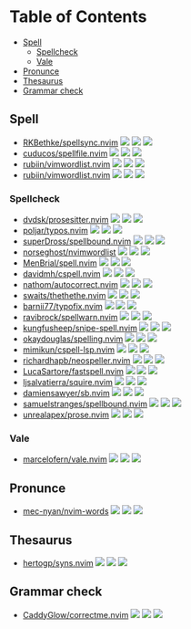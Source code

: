 # Table of Contents

<!-- toc -->

- [Spell](#spell)
  - [Spellcheck](#spellcheck)
  - [Vale](#vale)
- [Pronunce](#pronunce)
- [Thesaurus](#thesaurus)
- [Grammar check](#grammar-check)

<!-- tocstop -->

## Spell

- [RKBethke/spellsync.nvim](https://github.com/RKBethke/spellsync.nvim) ![](https://img.shields.io/github/stars/RKBethke/spellsync.nvim) ![](https://img.shields.io/github/last-commit/RKBethke/spellsync.nvim) ![](https://img.shields.io/github/commit-activity/y/RKBethke/spellsync.nvim)
- [cuducos/spellfile.nvim](https://github.com/cuducos/spellfile.nvim) ![](https://img.shields.io/github/stars/cuducos/spellfile.nvim) ![](https://img.shields.io/github/last-commit/cuducos/spellfile.nvim) ![](https://img.shields.io/github/commit-activity/y/cuducos/spellfile.nvim)
- [rubiin/vimwordlist.nvim](https://github.com/rubiin/vimwordlist.nvim) ![](https://img.shields.io/github/stars/rubiin/vimwordlist.nvim) ![](https://img.shields.io/github/last-commit/rubiin/vimwordlist.nvim) ![](https://img.shields.io/github/commit-activity/y/rubiin/vimwordlist.nvim)
- [rubiin/vimwordlist.nvim](https://github.com/rubiin/vimwordlist.nvim) ![](https://img.shields.io/github/stars/rubiin/vimwordlist.nvim) ![](https://img.shields.io/github/last-commit/rubiin/vimwordlist.nvim) ![](https://img.shields.io/github/commit-activity/y/rubiin/vimwordlist.nvim)

### Spellcheck

- [dvdsk/prosesitter.nvim](https://github.com/dvdsk/prosesitter.nvim) ![](https://img.shields.io/github/stars/dvdsk/prosesitter.nvim) ![](https://img.shields.io/github/last-commit/dvdsk/prosesitter.nvim) ![](https://img.shields.io/github/commit-activity/y/dvdsk/prosesitter.nvim)
- [poljar/typos.nvim](https://github.com/poljar/typos.nvim) ![](https://img.shields.io/github/stars/poljar/typos.nvim) ![](https://img.shields.io/github/last-commit/poljar/typos.nvim) ![](https://img.shields.io/github/commit-activity/y/poljar/typos.nvim)
- [superDross/spellbound.nvim](https://github.com/superDross/spellbound.nvim) ![](https://img.shields.io/github/stars/superDross/spellbound.nvim) ![](https://img.shields.io/github/last-commit/superDross/spellbound.nvim) ![](https://img.shields.io/github/commit-activity/y/superDross/spellbound.nvim)
- [norseghost/nvimwordlist](https://github.com/norseghost/nvimwordlist) ![](https://img.shields.io/github/stars/norseghost/nvimwordlist) ![](https://img.shields.io/github/last-commit/norseghost/nvimwordlist) ![](https://img.shields.io/github/commit-activity/y/norseghost/nvimwordlist)
- [MenBrial/spell.nvim](https://github.com/MenBrial/spell.nvim) ![](https://img.shields.io/github/stars/MenBrial/spell.nvim) ![](https://img.shields.io/github/last-commit/MenBrial/spell.nvim) ![](https://img.shields.io/github/commit-activity/y/MenBrial/spell.nvim)
- [davidmh/cspell.nvim](https://github.com/davidmh/cspell.nvim) ![](https://img.shields.io/github/stars/davidmh/cspell.nvim) ![](https://img.shields.io/github/last-commit/davidmh/cspell.nvim) ![](https://img.shields.io/github/commit-activity/y/davidmh/cspell.nvim)
- [nathom/autocorrect.nvim](https://github.com/nathom/autocorrect.nvim) ![](https://img.shields.io/github/stars/nathom/autocorrect.nvim) ![](https://img.shields.io/github/last-commit/nathom/autocorrect.nvim) ![](https://img.shields.io/github/commit-activity/y/nathom/autocorrect.nvim)
- [swaits/thethethe.nvim](https://github.com/swaits/thethethe.nvim) ![](https://img.shields.io/github/stars/swaits/thethethe.nvim) ![](https://img.shields.io/github/last-commit/swaits/thethethe.nvim) ![](https://img.shields.io/github/commit-activity/y/swaits/thethethe.nvim)
- [barnii77/typofix.nvim](https://github.com/barnii77/typofix.nvim) ![](https://img.shields.io/github/stars/barnii77/typofix.nvim) ![](https://img.shields.io/github/last-commit/barnii77/typofix.nvim) ![](https://img.shields.io/github/commit-activity/y/barnii77/typofix.nvim)
- [ravibrock/spellwarn.nvim](https://github.com/ravibrock/spellwarn.nvim) ![](https://img.shields.io/github/stars/ravibrock/spellwarn.nvim) ![](https://img.shields.io/github/last-commit/ravibrock/spellwarn.nvim) ![](https://img.shields.io/github/commit-activity/y/ravibrock/spellwarn.nvim)
- [kungfusheep/snipe-spell.nvim](https://github.com/kungfusheep/snipe-spell.nvim) ![](https://img.shields.io/github/stars/kungfusheep/snipe-spell.nvim) ![](https://img.shields.io/github/last-commit/kungfusheep/snipe-spell.nvim) ![](https://img.shields.io/github/commit-activity/y/kungfusheep/snipe-spell.nvim)
- [okaydouglas/spelling.nvim](https://github.com/okaydouglas/spelling.nvim) ![](https://img.shields.io/github/stars/okaydouglas/spelling.nvim) ![](https://img.shields.io/github/last-commit/okaydouglas/spelling.nvim) ![](https://img.shields.io/github/commit-activity/y/okaydouglas/spelling.nvim)
- [mimikun/cspell-lsp.nvim](https://github.com/mimikun/cspell-lsp.nvim) ![](https://img.shields.io/github/stars/mimikun/cspell-lsp.nvim) ![](https://img.shields.io/github/last-commit/mimikun/cspell-lsp.nvim) ![](https://img.shields.io/github/commit-activity/y/mimikun/cspell-lsp.nvim)
- [richardhapb/neospeller.nvim](https://github.com/richardhapb/neospeller.nvim) ![](https://img.shields.io/github/stars/richardhapb/neospeller.nvim) ![](https://img.shields.io/github/last-commit/richardhapb/neospeller.nvim) ![](https://img.shields.io/github/commit-activity/y/richardhapb/neospeller.nvim)
- [LucaSartore/fastspell.nvim](https://github.com/LucaSartore/fastspell.nvim) ![](https://img.shields.io/github/stars/LucaSartore/fastspell.nvim) ![](https://img.shields.io/github/last-commit/LucaSartore/fastspell.nvim) ![](https://img.shields.io/github/commit-activity/y/LucaSartore/fastspell.nvim)
- [ljsalvatierra/squire.nvim](https://github.com/ljsalvatierra/squire.nvim) ![](https://img.shields.io/github/stars/ljsalvatierra/squire.nvim) ![](https://img.shields.io/github/last-commit/ljsalvatierra/squire.nvim) ![](https://img.shields.io/github/commit-activity/y/ljsalvatierra/squire.nvim)
- [damiensawyer/sb.nvim](https://github.com/damiensawyer/sb.nvim) ![](https://img.shields.io/github/stars/damiensawyer/sb.nvim) ![](https://img.shields.io/github/last-commit/damiensawyer/sb.nvim) ![](https://img.shields.io/github/commit-activity/y/damiensawyer/sb.nvim)
- [samuelstranges/spellbound.nvim](https://github.com/samuelstranges/spellbound.nvim) ![](https://img.shields.io/github/stars/samuelstranges/spellbound.nvim) ![](https://img.shields.io/github/last-commit/samuelstranges/spellbound.nvim) ![](https://img.shields.io/github/commit-activity/y/samuelstranges/spellbound.nvim)
- [unrealapex/prose.nvim](https://github.com/unrealapex/prose.nvim) ![](https://img.shields.io/github/stars/unrealapex/prose.nvim) ![](https://img.shields.io/github/last-commit/unrealapex/prose.nvim) ![](https://img.shields.io/github/commit-activity/y/unrealapex/prose.nvim)

### Vale

- [marcelofern/vale.nvim](https://github.com/marcelofern/vale.nvim) ![](https://img.shields.io/github/stars/marcelofern/vale.nvim) ![](https://img.shields.io/github/last-commit/marcelofern/vale.nvim) ![](https://img.shields.io/github/commit-activity/y/marcelofern/vale.nvim)

## Pronunce

- [mec-nyan/nvim-words](https://github.com/mec-nyan/nvim-words) ![](https://img.shields.io/github/stars/mec-nyan/nvim-words) ![](https://img.shields.io/github/last-commit/mec-nyan/nvim-words) ![](https://img.shields.io/github/commit-activity/y/mec-nyan/nvim-words)

## Thesaurus

- [hertogp/syns.nvim](https://github.com/hertogp/syns.nvim) ![](https://img.shields.io/github/stars/hertogp/syns.nvim) ![](https://img.shields.io/github/last-commit/hertogp/syns.nvim) ![](https://img.shields.io/github/commit-activity/y/hertogp/syns.nvim)

## Grammar check

- [CaddyGlow/correctme.nvim](https://github.com/CaddyGlow/correctme.nvim) ![](https://img.shields.io/github/stars/CaddyGlow/correctme.nvim) ![](https://img.shields.io/github/last-commit/CaddyGlow/correctme.nvim) ![](https://img.shields.io/github/commit-activity/y/CaddyGlow/correctme.nvim)
